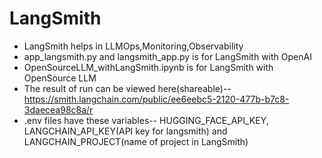 # LangSmith
- LangSmith helps in LLMOps,Monitoring,Observability
- app_langsmith.py and langsmith_app.py is for LangSmith with OpenAI
- OpenSourceLLM_withLangSmith.ipynb is for LangSmith with OpenSource LLM
- The result of run can be viewed here(shareable)--https://smith.langchain.com/public/ee6eebc5-2120-477b-b7c8-3daecea98c8a/r
- .env files have these variables-- HUGGING_FACE_API_KEY, LANGCHAIN_API_KEY(API key for langsmith) and LANGCHAIN_PROJECT(name of project in LangSmith)
